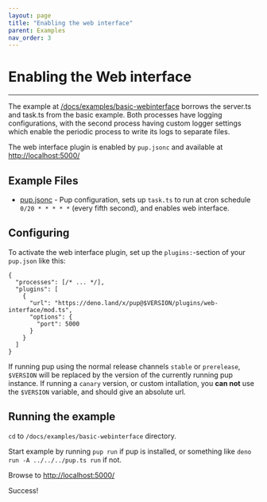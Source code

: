 ```yaml
---
layout: page
title: "Enabling the web interface"
parent: Examples
nav_order: 3
---
```


# Enabling the Web interface

---

The example at [/docs/examples/basic-webinterface](https://github.com/Hexagon/pup/tree/main/docs/examples/basic-webinterface) borrows the server.ts and task.ts from the basic example. Both processes
have logging configurations, with the second process having custom logger settings which enable the periodic process to write its logs to separate files.

The web interface plugin is enabled by `pup.jsonc` and available at <http://localhost:5000/>

## Example Files

- [pup.jsonc](https://github.com/Hexagon/pup/tree/main/docs/examples/basic/pup.jsonc) - Pup configuration, sets up `task.ts` to run at cron schedule `0/20 * * * * *` (every fifth second), and enables
  web interface.

## Configuring

To activate the web interface plugin, set up the `plugins:`-section of your `pup.json` like this:

```jsonc
{
  "processes": [/* ... */],
  "plugins": [
    {
      "url": "https://deno.land/x/pup@$VERSION/plugins/web-interface/mod.ts",
      "options": {
        "port": 5000
      }
    }
  ]
}
```

If running pup using the normal release channels `stable` or `prerelease`, `$VERSION` will be replaced by the version of the currently running pup instance. If running a `canary` version, or custom
intallation, you **can not** use the `$VERSION` variable, and should give an absolute url.

## Running the example

`cd` to `/docs/examples/basic-webinterface` directory.

Start example by running `pup run` if pup is installed, or something like `deno run -A ../../../pup.ts run` if not.

Browse to <http://localhost:5000/>

Success!

